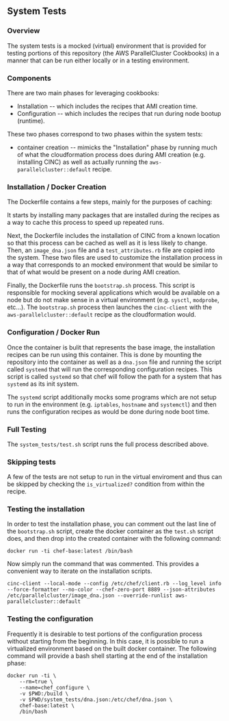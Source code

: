 ## System Tests

### Overview

The system tests is a mocked (virtual) environment that is provided for testing
portions of this repository (the AWS ParallelCluster Cookbooks) in a manner that
can be run either locally or in a testing environment.


### Components

There are two main phases for leveraging cookbooks:
- Installation -- which includes the recipes that AMI creation time.
- Configuration -- which includes the recipes that run during node bootup (runtime).

These two phases correspond to two phases within the system tests:
- container creation -- mimicks the "Installation" phase by running much of what the
cloudformation process does during AMI creation (e.g. installing CINC) as well as
actually running the `aws-parallelcluster::default` recipe.

### Installation / Docker Creation
The Dockerfile contains a few steps, mainly for the purposes of caching:

It starts by installing many packages that are installed during the
recipes as a way to cache this process to speed up repeated runs.

Next, the Dockerfile includes the installation of CINC from a known location so
that this process can be cached as well as it is less likely to change. Then,
an `image_dna.json` file and a `test_attributes.rb` file are copied into the
system.  These two files are used to customize the installation process in a
way that corresponds to an mocked environment that would be similar to that of
what would be present on a node during AMI creation.

Finally, the Dockerfile runs the `bootstrap.sh` process. This script is
responsible for mocking several applications which would be available on a node
but do not make sense in a virtual environment (e.g. `sysctl`, `modprobe`, etc...).
The `bootstrap.sh` process then launches the `cinc-client` with the `aws-parallelcluster::default` recipe 
as the cloudformation would.

### Configuration / Docker Run
Once the container is bulit that represents the base image, the installation recipes
can be run using this container. This is done by mounting the repository into the
container as well as a `dna.json` file and running the script called `systemd` that
will run the corresponding configuration recipes. This script is called `systemd`
so that chef will follow the path for a system that has `systemd` as its init system.

The `systemd` script additionally mocks some programs which are not setup to run
in the environment (e.g. `iptables`, `hostname` and `systemctl`) and then runs the
configuration recipes as would be done during node boot time.


### Full Testing
The `system_tests/test.sh` script runs the full process described above.

### Skipping tests
A few of the tests are not setup to run in the virtual enviroment and thus can be
skipped by checking the `is_virtualized?` condition from within the recipe.


### Testing the installation
In order to test the installation phase, you can comment out the last line of the `bootstrap.sh` 
script, create the docker container as the `test.sh` script does, and then drop into the created
container with the following command:
```
docker run -ti chef-base:latest /bin/bash
```

Now simply run the command that was commented. This provides a convenient way
to iterate on the installation scripts.

```
cinc-client --local-mode --config /etc/chef/client.rb --log_level info --force-formatter --no-color --chef-zero-port 8889 --json-attributes /etc/parallelcluster/image_dna.json --override-runlist aws-parallelcluster::default
```

### Testing the configuration
Frequently it is desirable to test portions of the configuration process without
starting from the beginning. In this case, it is possible to run a virtualized environment
based on the built docker container. The following command will provide a bash shell
starting at the end of the installation phase:

```
docker run -ti \
    --rm=true \
    --name=chef_configure \
    -v $PWD:/build \
    -v $PWD/system_tests/dna.json:/etc/chef/dna.json \
    chef-base:latest \
    /bin/bash
```
